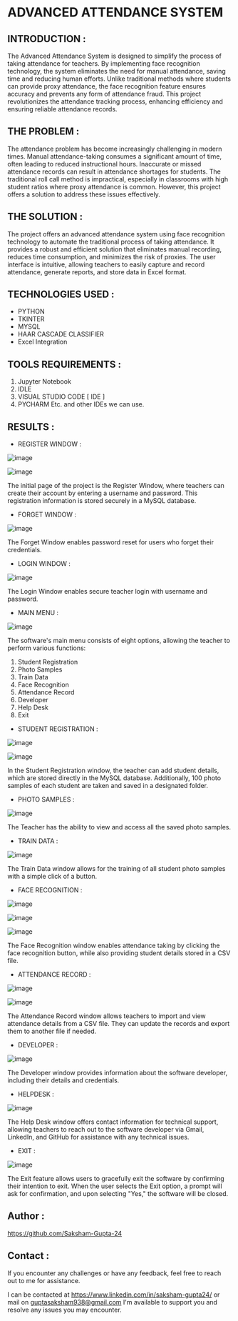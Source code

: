 # ADVANCED ATTENDANCE SYSTEM 

## INTRODUCTION :

The Advanced Attendance System is designed to simplify the process of taking attendance for teachers. By implementing face recognition technology, the system eliminates the need for manual attendance, saving time and reducing human efforts. Unlike traditional methods where students can provide proxy attendance, the face recognition feature ensures accuracy and prevents any form of attendance fraud. This project revolutionizes the attendance tracking process, enhancing efficiency and ensuring reliable attendance records.

## THE PROBLEM :

The attendance problem has become increasingly challenging in modern times. Manual attendance-taking consumes a significant amount of time, often leading to reduced instructional hours. Inaccurate or missed attendance records can result in attendance shortages for students. The traditional roll call method is impractical, especially in classrooms with high student ratios where proxy attendance is common. However, this project offers a solution to address these issues effectively.

## THE SOLUTION  :

The project offers an advanced attendance system using face recognition technology to automate the traditional process of taking attendance. It provides a robust and efficient solution that eliminates manual recording, reduces time consumption, and minimizes the risk of proxies. The user interface is intuitive, allowing teachers to easily capture and record attendance, generate reports, and store data in Excel format.


## TECHNOLOGIES USED :

- PYTHON 
- TKINTER
- MYSQL
- HAAR CASCADE CLASSIFIER
- Excel Integration


## TOOLS REQUIREMENTS :

1. Jupyter Notebook
2. IDLE
3. VISUAL STUDIO CODE [ IDE ]
4. PYCHARM
Etc. and other IDEs we can use.

## RESULTS : 


* REGISTER WINDOW : 

![image](https://github.com/Saksham-Gupta-24/Advanced-Attendance-System/assets/114461220/f60d389d-b920-4459-b630-8f5303d271af)

![image](https://github.com/Saksham-Gupta-24/Advanced-Attendance-System/assets/114461220/f0c57d7f-c8b9-4b74-a3b4-b78a17f627d0)


The initial page of the project is the Register Window, where teachers can create their account by entering a username and password. This registration information is stored securely in a MySQL database.


* FORGET WINDOW :

![image](https://github.com/Saksham-Gupta-24/Advanced-Attendance-System/assets/114461220/87131f13-6f96-4558-8cd6-14f0ca29fdf0)

The Forget Window enables password reset for users who forget their credentials.

* LOGIN WINDOW :

![image](https://github.com/Saksham-Gupta-24/Advanced-Attendance-System/assets/114461220/0ecf86f4-00ee-4640-b665-97e396104cb3)

The Login Window enables secure teacher login with username and password.


* MAIN MENU :

![image](https://github.com/Saksham-Gupta-24/Advanced-Attendance-System/assets/114461220/7c97b643-7ef5-4feb-ab27-ac6f61d0853e)

The software's main menu consists of eight options, allowing the teacher to perform various functions:
1. Student Registration
2. Photo Samples
3. Train Data
4. Face Recognition
5. Attendance Record
6. Developer
7. Help Desk
8. Exit



* STUDENT REGISTRATION :

![image](https://github.com/Saksham-Gupta-24/Advanced-Attendance-System/assets/114461220/5e0ed984-cb7c-422f-a1c1-c193de4d61f8)

![image](https://github.com/Saksham-Gupta-24/Advanced-Attendance-System/assets/114461220/5a4173c0-9e5d-44e2-b3b4-ad0209d2d9b6)

In the Student Registration window, the teacher can add student details, which are stored directly in the MySQL database. Additionally, 100 photo samples of each student are taken and saved in a designated folder.


* PHOTO SAMPLES :

![image](https://github.com/Saksham-Gupta-24/Advanced-Attendance-System/assets/114461220/81bf94d8-9422-47cb-acfd-302f77d3bd41)

The Teacher has the ability to view and access all the saved photo samples.


* TRAIN DATA :

![image](https://github.com/Saksham-Gupta-24/Advanced-Attendance-System/assets/114461220/ce2641c6-b258-4ab8-9d53-95fb48c64d9a)

The Train Data window allows for the training of all student photo samples with a simple click of a button.

* FACE RECOGNITION :

![image](https://github.com/Saksham-Gupta-24/Advanced-Attendance-System/assets/114461220/b5805b8b-ffaf-4133-ad4c-850afac67032)

![image](https://github.com/Saksham-Gupta-24/Advanced-Attendance-System/assets/114461220/63377eaa-8df2-4a12-8c68-78dfe7e3ebd4)

![image](https://github.com/Saksham-Gupta-24/Advanced-Attendance-System/assets/114461220/ce15cd60-2092-495f-a14d-4a323ebab04e)

The Face Recognition window enables attendance taking by clicking the face recognition button, while also providing student details stored in a CSV file.

* ATTENDANCE RECORD :

![image](https://github.com/Saksham-Gupta-24/Advanced-Attendance-System/assets/114461220/90a985ac-ccf3-492e-b9da-d6a093c63d1d)

![image](https://github.com/Saksham-Gupta-24/Advanced-Attendance-System/assets/114461220/2b69facd-a824-4c89-8fb6-6bc1706938bd)

The Attendance Record window allows teachers to import and view attendance details from a CSV file. They can update the records and export them to another file if needed.

* DEVELOPER :

![image](https://github.com/Saksham-Gupta-24/Advanced-Attendance-System/assets/114461220/975269e4-331a-414f-b8d7-a7828681f9e4)

The Developer window provides information about the software developer, including their details and credentials.

* HELPDESK :

![image](https://github.com/Saksham-Gupta-24/Advanced-Attendance-System/assets/114461220/5ad753ff-4577-46bf-91ff-a12ba43e0e6b)

The Help Desk window offers contact information for technical support, allowing teachers to reach out to the software developer via Gmail, LinkedIn, and GitHub for assistance with any technical issues.


* EXIT :


![image](https://github.com/Saksham-Gupta-24/Advanced-Attendance-System/assets/114461220/b55e9137-cecf-4996-9374-1c36a2d258c0)

The Exit feature allows users to gracefully exit the software by confirming their intention to exit. When the user selects the Exit option, a prompt will ask for confirmation, and upon selecting "Yes," the software will be closed.


## Author :

https://github.com/Saksham-Gupta-24


## Contact :
If you encounter any challenges or have any feedback, feel free to reach out to me for assistance.

I can be contacted at https://www.linkedin.com/in/saksham-gupta24/ or mail on guptasaksham938@gmail.com  I'm available to support you and resolve any issues you may encounter.
